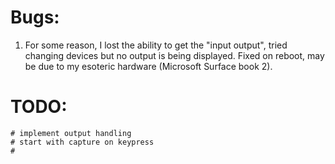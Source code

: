 # Bugs:
1. For some reason, I lost the ability to get the "input output", tried changing devices but no output is being displayed. Fixed on reboot, may be due to my esoteric hardware (Microsoft Surface book 2).

# TODO:
	# implement output handling
	# start with capture on keypress
	# 
